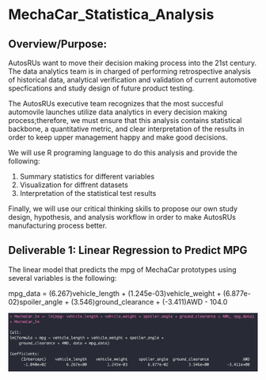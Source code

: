# MechaCar_Statistica_Analysis

## Overview/Purpose:
AutosRUs want to move their decision making process into the 21st century. The data analytics team is in charged of performing retrospective analysis of historical data, analytical verification and validation of current automotive specfications and study design of future product testing.

The AutosRUs executive team recognizes that the most succesful automovile launches utilize data analytics in every decision making process;therefore, we must ensure that this analysis contains statistical backbone, a quantitative metric, and clear interpretation of the results in order to keep upper management happy and make good decisions.

We will use R programing language to do this analysis and provide the following:
1. Summary statistics for different variables
2. Visualization for diffrent datasets
3. Interpretation of the statistical test results

Finally, we will use our critical thinking skills to propose our own study design, hypothesis, and analysis workflow in order to make AutosRUs manufacturing process better.

## Deliverable 1: Linear Regression to Predict MPG
The linear model that predicts the mpg of MechaCar prototypes using several variables is the following:

mpg_data =  (6.267)vehicle_length + (1.245e-03)vehicle_weight + (6.877e-02)spoiler_angle + (3.546)ground_clearance + (-3.411)AWD - 104.0

![linear_regression.png](https://github.com/LucyPill/MechaCar_Statistica_Analysis/blob/main/Images/linear_regression.png)
